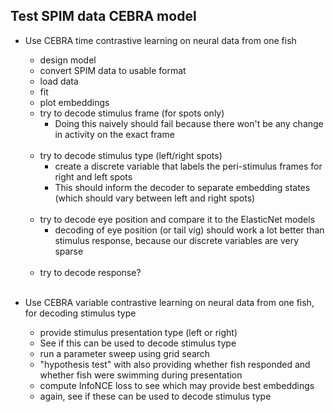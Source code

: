 ## Test SPIM data CEBRA model

- Use CEBRA time contrastive learning on neural data from one fish
    - design model
    - convert SPIM data to usable format 
    - load data
    - fit
    - plot embeddings
    - try to decode stimulus frame (for spots only)
        - Doing this naively should fail because there won't be any change in activity on the exact frame<br/><br/>
    - try to decode stimulus type (left/right spots)
        - create a discrete variable that labels the peri-stimulus frames for right and left spots
        - This should inform the decoder to separate embedding states (which should vary between left and right spots)<br/><br/>
    - try to decode eye position and compare it to the ElasticNet models
        - decoding of eye position (or tail vig) should work a lot better than stimulus response, because our discrete variables are very sparse<br/><br/>
    - try to decode response?<br/><br/>

- Use CEBRA variable contrastive learning on neural data from one fish, for decoding stimulus type
    - provide stimulus presentation type (left or right)
    - See if this can be used to decode stimulus type
    - run a parameter sweep using grid search
    - "hypothesis test" with also providing whether fish responded and whether fish were swimming during presentation
    - compute InfoNCE loss to see which may provide best embeddings
    - again, see if these can be used to decode stimulus type
